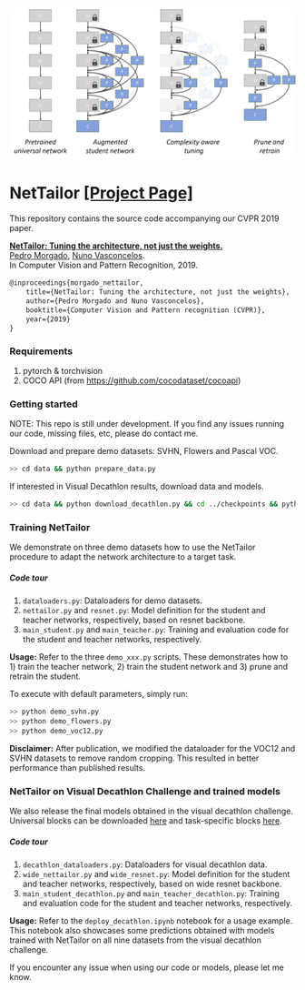 <img src="docs/figs/teaser_row.png" width="600">

# NetTailor [[Project Page]](https://pedro-morgado.github.io/nettailor/)

This repository contains the source code accompanying our CVPR 2019 paper.

**[NetTailor: Tuning the architecture, not just the weights.](https://arxiv.org)**  
[Pedro Morgado](http://www.svcl.ucsd.edu/~morgado), [Nuno Vasconcelos](http://www.svcl.ucsd.edu/~nuno).  
In Computer Vision and Pattern Recognition, 2019.

```
@inproceedings{morgado_nettailor,
	title={NetTailor: Tuning the architecture, not just the weights},
	author={Pedro Morgado and Nuno Vasconcelos},
	booktitle={Computer Vision and Pattern recognition (CVPR)},
	year={2019}
}
```

### Requirements
1. pytorch & torchvision
2. COCO API (from https://github.com/cocodataset/cocoapi)

###  Getting started
NOTE: This repo is still under development. If you find any issues running our code, missing files, etc, please do contact me.

Download and prepare demo datasets: SVHN, Flowers and Pascal VOC.
```bash
>> cd data && python prepare_data.py
```

If interested in Visual Decathlon results, download data and models.
```bash
>> cd data && python download_decathlon.py && cd ../checkpoints && python download_models.py
```

### Training NetTailor
We demonstrate on three demo datasets how to use the NetTailor procedure to adapt the network architecture to a target task.

##### Code tour
1. ``dataloaders.py``: Dataloaders for demo datasets.
1. ``nettailor.py`` and ``resnet.py``: Model definition for the student and teacher networks, respectively, based on resnet backbone.
1. ``main_student.py`` and ``main_teacher.py``: Training and evaluation code for the student and teacher networks, respectively.

**Usage:** Refer to the three ``demo_xxx.py`` scripts. These demonstrates how to 1) train the teacher network, 2) train the student network and 3) prune and retrain the student. 

To execute with default parameters, simply run:
```bash
>> python demo_svhn.py
>> python demo_flowers.py
>> python demo_voc12.py
```

**Disclaimer:** 
After publication, we modified the dataloader for the VOC12 and SVHN datasets to remove random cropping. This resulted in better performance than published results.

### NetTailor on Visual Decathlon Challenge and trained models
We also release the final models obtained in the visual decathlon challenge. Universal blocks can be downloaded [here](http://www.svcl.ucsd.edu/~morgado/nettailor/data/wide_resnet26.pth.tar) and task-specific blocks [here](http://www.svcl.ucsd.edu/~morgado/nettailor/data/decathlon_models.tar.gz).

##### Code tour
1. ``decathlon_dataloaders.py``: Dataloaders for visual decathlon data.
1. ``wide_nettailor.py`` and ``wide_resnet.py``: Model definition for the student and teacher networks, respectively, based on wide resnet backbone.
1. ``main_student_decathlon.py`` and ``main_teacher_decathlon.py``: Training and evaluation code for the student and teacher networks, respectively. 

**Usage:**  Refer to the ``deploy_decathlon.ipynb`` notebook for a usage example. This notebook also showcases some predictions obtained with models trained with NetTailor on all nine datasets from the visual decathlon challenge.

If you encounter any issue when using our code or models, please let me know.

